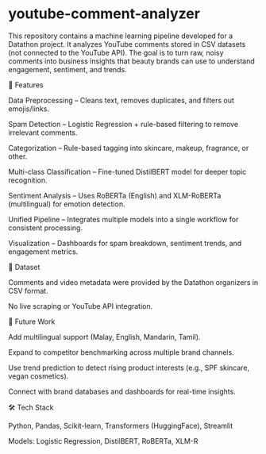 # youtube-comment-analyzer
This repository contains a machine learning pipeline developed for a Datathon project. It analyzes YouTube comments stored in CSV datasets (not connected to the YouTube API). The goal is to turn raw, noisy comments into business insights that beauty brands can use to understand engagement, sentiment, and trends.

🚀 Features

Data Preprocessing – Cleans text, removes duplicates, and filters out emojis/links.

Spam Detection – Logistic Regression + rule-based filtering to remove irrelevant comments.

Categorization – Rule-based tagging into skincare, makeup, fragrance, or other.

Multi-class Classification – Fine-tuned DistilBERT model for deeper topic recognition.

Sentiment Analysis – Uses RoBERTa (English) and XLM-RoBERTa (multilingual) for emotion detection.

Unified Pipeline – Integrates multiple models into a single workflow for consistent processing.

Visualization – Dashboards for spam breakdown, sentiment trends, and engagement metrics.

📂 Dataset

Comments and video metadata were provided by the Datathon organizers in CSV format.

No live scraping or YouTube API integration.

🔮 Future Work

Add multilingual support (Malay, English, Mandarin, Tamil).

Expand to competitor benchmarking across multiple brand channels.

Use trend prediction to detect rising product interests (e.g., SPF skincare, vegan cosmetics).

Connect with brand databases and dashboards for real-time insights.

🛠️ Tech Stack

Python, Pandas, Scikit-learn, Transformers (HuggingFace), Streamlit

Models: Logistic Regression, DistilBERT, RoBERTa, XLM-R
